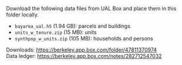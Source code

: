 Download the following data files from UAL Box and place them in this folder locally.

- `bayarea_ual.h5` (1.94 GB): parcels and buildings
- `units_w_tenure.zip` (15 MB): units
- `synthpop_w_units.zip` (105 MB): households and persons

Downloads: https://berkeley.app.box.com/folder/47811370974  
Data ledger: https://berkeley.app.box.com/notes/282712547032
